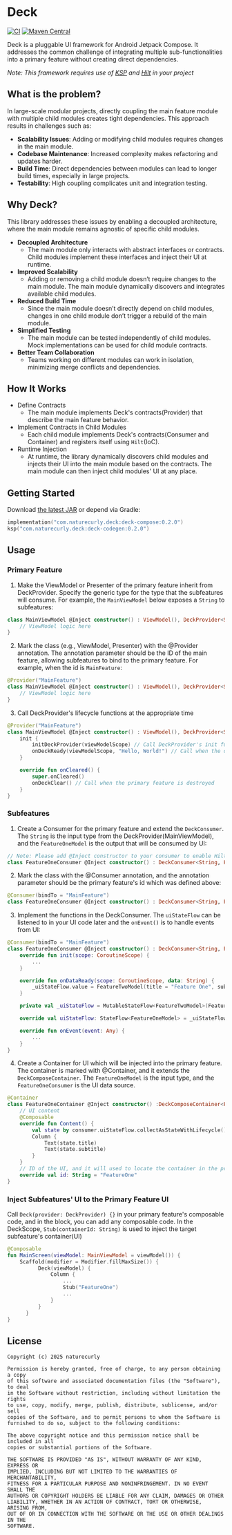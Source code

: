 Deck
=====

[![CI](https://github.com/naturecurly/deck/actions/workflows/build.yml/badge.svg)](https://github.com/naturecurly/deck/actions/workflows/build.yml)
[![Maven Central](https://img.shields.io/maven-central/v/com.naturecurly.deck/deck-compose.svg)](https://central.sonatype.com/artifact/com.naturecurly.deck/deck-compose)

Deck is a pluggable UI framework for Android Jetpack Compose. It addresses the common challenge of integrating multiple sub-functionalities into a primary feature without creating direct dependencies.

_Note: This framework requires use of [KSP](https://github.com/google/ksp) and [Hilt](https://github.com/google/dagger) in your project_

What is the problem?
--------
In large-scale modular projects, directly coupling the main feature module with multiple child modules creates tight dependencies. This approach results in challenges such as:

- **Scalability Issues**: Adding or modifying child modules requires changes in the main module.
- **Codebase Maintenance**: Increased complexity makes refactoring and updates harder.
- **Build Time**: Direct dependencies between modules can lead to longer build times, especially in large projects.
- **Testability**: High coupling complicates unit and integration testing.

Why Deck?
--------
This library addresses these issues by enabling a decoupled architecture, where the main module remains agnostic of specific child modules.
- **Decoupled Architecture**
    - The main module only interacts with abstract interfaces or contracts. Child modules implement these interfaces and inject their UI at runtime.
- **Improved Scalability**
    - Adding or removing a child module doesn’t require changes to the main module. The main module dynamically discovers and integrates available child modules.
- **Reduced Build Time**
    - Since the main module doesn’t directly depend on child modules, changes in one child module don’t trigger a rebuild of the main module.
- **Simplified Testing**
    - The main module can be tested independently of child modules. Mock implementations can be used for child module contracts.
- **Better Team Collaboration**
    - Teams working on different modules can work in isolation, minimizing merge conflicts and dependencies.
 
How It Works
--------
- Define Contracts
    - The main module implements Deck's contracts(Provider) that describe the main feature behavior.
- Implement Contracts in Child Modules
    - Each child module implements Deck's contracts(Consumer and Container) and registers itself using `Hilt`(IoC).
- Runtime Injection
    - At runtime, the library dynamically discovers child modules and injects their UI into the main module based on the contracts. The main module can then inject child modules' UI at any place.

Getting Started
--------

Download [the latest JAR](https://repo1.maven.org/maven2/com/naturecurly/deck/deck-compose/0.1.0/deck-compose-0.1.0.aar) or depend via Gradle:
```kotlin
implementation("com.naturecurly.deck:deck-compose:0.2.0")
ksp("com.naturecurly.deck:deck-codegen:0.2.0")
```

Usage
--------
### Primary Feature
1. Make the ViewModel or Presenter of the primary feature inherit from DeckProvider. Specify the generic type for the type that the subfeatures will consume. For example, the `MainViewModel` below exposes a `String` to subfeatures:
```kotlin
class MainViewModel @Inject constructor() : ViewModel(), DeckProvider<String> { // Extends the DeckProvider
    // ViewModel logic here
}
```
2. Mark the class (e.g., ViewModel, Presenter) with the @Provider annotation. The annotation parameter should be the ID of the main feature, allowing subfeatures to bind to the primary feature. For example, when the id is `MainFeature`:
```kotlin
@Provider("MainFeature")
class MainViewModel @Inject constructor() : ViewModel(), DeckProvider<String> {
    // ViewModel logic here
}
```
3. Call DeckProvider's lifecycle functions at the appropriate time
```kotlin
@Provider("MainFeature")
class MainViewModel @Inject constructor() : ViewModel(), DeckProvider<String> {
    init {
        initDeckProvider(viewModelScope) // Call DeckProvider's init function
        onDeckReady(viewModelScope, "Hello, World!") // Call when the output data is ready
    }

    override fun onCleared() {
        super.onCleared()
        onDeckClear() // Call when the primary feature is destroyed
    }
}
```
### Subfeatures
1. Create a Consumer for the primary feature and extend the `DeckConsumer`. The `String` is the input type from the DeckProvider(MainViewModel), and the `FeatureOneModel` is the output that will be consumed by UI:
```kotlin
// Note: Please add @Inject constructor to your consumer to enable Hilt to inject automatically
class FeatureOneConsumer @Inject constructor() : DeckConsumer<String, FeatureOneModel>() { ... }
```
2. Mark the class with the @Consumer annotation, and the annotation parameter should be the primary feature's id which was defined above:
```kotlin
@Consumer(bindTo = "MainFeature")
class FeatureOneConsumer @Inject constructor() : DeckConsumer<String, FeatureOneModel>() { ... }
```
3. Implement the functions in the DeckConsumer. The `uiStateFlow` can be listened to in your UI code later and the `onEvent()` is to handle events from UI:
```kotlin
@Consumer(bindTo = "MainFeature")
class FeatureOneConsumer @Inject constructor() : DeckConsumer<String, FeatureOneModel>() {
    override fun init(scope: CoroutineScope) {
        ...
    }

    override fun onDataReady(scope: CoroutineScope, data: String) {
        _uiStateFlow.value = FeatureTwoModel(title = "Feature One", subtitle = data)
    }

    private val _uiStateFlow = MutableStateFlow<FeatureTwoModel>(FeatureOneModel())

    override val uiStateFlow: StateFlow<FeatureOneModel> = _uiStateFlow

    override fun onEvent(event: Any) {
        ...
    }
}
```
4. Create a Container for UI which will be injected into the primary feature. The container is marked with @Container, and it extends the `DeckComposeContainer`. The `FeatureOneModel` is the input type, and the `FeatureOneConsumer` is the UI data source.
```kotlin
@Container
class FeatureOneContainer @Inject constructor() :DeckComposeContainer<FeatureOneModel, FeatureOneConsumer>() {
    // UI content
    @Composable
    override fun Content() {
        val state by consumer.uiStateFlow.collectAsStateWithLifecycle()
        Column {
            Text(state.title)
            Text(state.subtitle)
        }
    }
    // ID of the UI, and it will used to locate the container in the primary feature's UI
    override val id: String = "FeatureOne"
}
```
### Inject Subfeatures' UI to the Primary Feature UI
Call `Deck(provider: DeckProvider) {}` in your primary feature's composable code, and in the block, you can add any composable code. In the DeckScope, `Stub(containerId: String)` is used to inject the target subfeature's container(UI)
```kotlin
@Composable
fun MainScreen(viewModel: MainViewModel = viewModel()) {
    Scaffold(modifier = Modifier.fillMaxSize()) {
          Deck(viewModel) {
              Column {
                  ...
                  Stub("FeatureOne")
                  ...
              }
          }
      }
}
```

License
---------

```
Copyright (c) 2025 naturecurly

Permission is hereby granted, free of charge, to any person obtaining a copy
of this software and associated documentation files (the "Software"), to deal
in the Software without restriction, including without limitation the rights
to use, copy, modify, merge, publish, distribute, sublicense, and/or sell
copies of the Software, and to permit persons to whom the Software is
furnished to do so, subject to the following conditions:

The above copyright notice and this permission notice shall be included in all
copies or substantial portions of the Software.

THE SOFTWARE IS PROVIDED "AS IS", WITHOUT WARRANTY OF ANY KIND, EXPRESS OR
IMPLIED, INCLUDING BUT NOT LIMITED TO THE WARRANTIES OF MERCHANTABILITY,
FITNESS FOR A PARTICULAR PURPOSE AND NONINFRINGEMENT. IN NO EVENT SHALL THE
AUTHORS OR COPYRIGHT HOLDERS BE LIABLE FOR ANY CLAIM, DAMAGES OR OTHER
LIABILITY, WHETHER IN AN ACTION OF CONTRACT, TORT OR OTHERWISE, ARISING FROM,
OUT OF OR IN CONNECTION WITH THE SOFTWARE OR THE USE OR OTHER DEALINGS IN THE
SOFTWARE.

```
